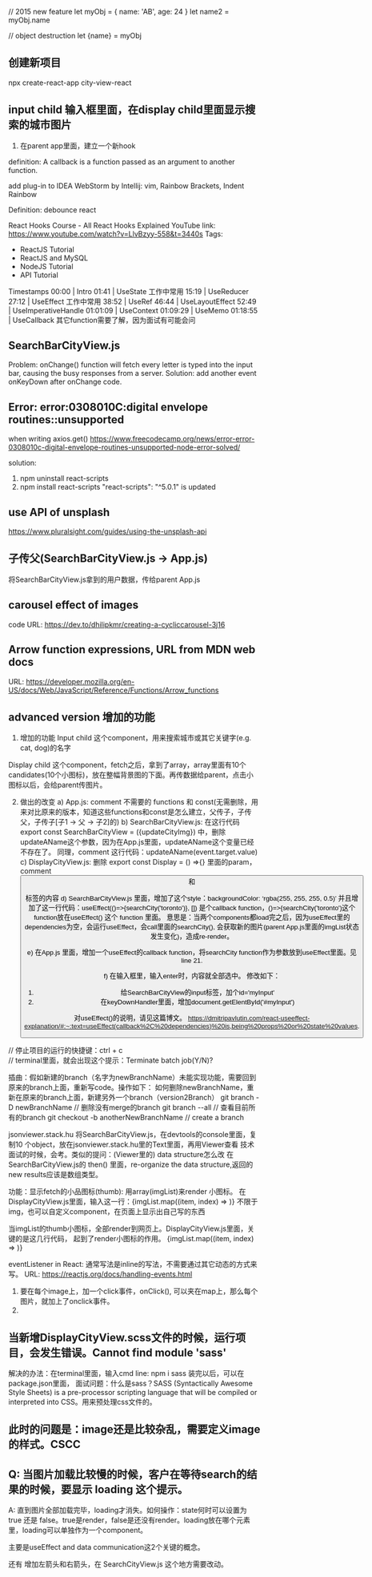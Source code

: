// 2015 new feature
let myObj = {
    name: 'AB',
    age: 24
}
let name2 = myObj.name

// object destruction
let {name} = myObj

## 创建新项目
npx create-react-app city-view-react

## input child 输入框里面，在display child里面显示搜索的城市图片
   1. 在parent app里面，建立一个新hook

definition: A callback is a function passed as an argument to another function. 

add plug-in to IDEA WebStorm by Intellij: vim, Rainbow Brackets, Indent Rainbow  

Definition: debounce react

React Hooks Course - All React Hooks Explained
YouTube link: https://www.youtube.com/watch?v=LlvBzyy-558&t=3440s
Tags:
- ReactJS Tutorial
- ReactJS and MySQL
- NodeJS Tutorial
- API Tutorial

Timestamps 
00:00 | Intro
01:41 | UseState 工作中常用
15:19 | UseReducer
27:12 | UseEffect 工作中常用
38:52 | UseRef
46:44 | UseLayoutEffect
52:49 | UseImperativeHandle
01:01:09 | UseContext
01:09:29 | UseMemo
01:18:55 | UseCallback
其它function需要了解，因为面试有可能会问

## SearchBarCityView.js
Problem: onChange() function will fetch every letter is typed into the input bar, causing 
the busy responses from a server. 
Solution: add another event onKeyDown after onChange code.

## Error: error:0308010C:digital envelope routines::unsupported
when writing axios.get()
https://www.freecodecamp.org/news/error-error-0308010c-digital-envelope-routines-unsupported-node-error-solved/

solution: 
1. npm uninstall react-scripts
2. npm install react-scripts
"react-scripts": "^5.0.1" is updated

## use API of unsplash
https://www.pluralsight.com/guides/using-the-unsplash-api


## 子传父(SearchBarCityView.js -> App.js)
将SearchBarCityView.js拿到的用户数据，传给parent App.js

## carousel effect of images
code URL: https://dev.to/dhilipkmr/creating-a-cycliccarousel-3j16

## Arrow function expressions, URL from MDN web docs
URL: https://developer.mozilla.org/en-US/docs/Web/JavaScript/Reference/Functions/Arrow_functions

## advanced version 增加的功能
1. 增加的功能
Input child 这个component，用来搜索城市或其它关键字(e.g. cat, dog)的名字

Display child 这个component，fetch之后，拿到了array，array里面有10个candidates(10个小图标)，放在整幅背景图的下面。再传数据给parent，点击小图标以后，会给parent传图片。

2. 做出的改变
   a) App.js: comment 不需要的 functions 和 const(无需删除，用来对比原来的版本，知道这些functions和const是怎么建立，父传子，子传父，子传子[子1 -> 父 -> 子2]的)
   b) SearchBarCityView.js:
      在这行代码 export const SearchBarCityView = ({updateCityImg}) 中，删除updateAName这个参数，因为在App.js里面，updateAName这个变量已经不存在了。 
      同理，comment 这行代码：updateAName(event.target.value) 
   c) DisplayCityView.js:
      删除 export const Display = () =>{} 里面的param，comment <button> 和 <p> 标签的内容
   d) SearchBarCityView.js 里面，增加了这个style：backgroundColor: ‘rgba(255, 255, 255, 0.5)’
      并且增加了这一行代码：useEffect(()=>{searchCity('toronto')}, [])
      是个callback function，()=>{searchCity('toronto')这个function放在useEffect() 这个 function 里面。
      意思是：当两个components都load完之后，因为useEffect里的dependencies为空，会运行useEffect，会call里面的searchCity(), 会获取新的图片(parent App.js里面的imgList状态发生变化)，造成re-render。

   e) 在App.js 里面，增加一个useEffect的callback function，将searchCity function作为参数放到useEffect里面。见line 21.

   f) 在输入框里，输入enter时，内容就全部选中。
      修改如下：
      1. 给SearchBarCityView的input标签，加个id='myInput'
      2. 在keyDownHandler里面，增加document.getElentById('#myInput')


   对useEffect()的说明，请见这篇博文。
   https://dmitripavlutin.com/react-useeffect-explanation/#:~:text=useEffect(callback%2C%20dependencies)%20is,being%20props%20or%20state%20values.



// 停止项目的运行的快捷键：ctrl + c     
// terminal里面，就会出现这个提示：Terminate batch job(Y/N)?


插曲：假如新建的branch（名字为newBranchName）未能实现功能，需要回到原来的branch上面，重新写code。操作如下：
如何删除newBranchName，重新在原来的branch上面，新建另外一个branch（version2Branch）
   git branch -D newBranchName          // 删除没有merge的branch
   git branch --all                     // 查看目前所有的branch
   git checkout -b anotherNewBranchName // create a branch

jsonviewer.stack.hu 
将SearchBarCityView.js，在devtools的console里面，复制10 个object，放在jsonviewer.stack.hu里的Text里面，再用Viewer查看
技术面试的时候，会考。类似的提问：(Viewer里的) data structure怎么改
在SearchBarCityView.js的 then() 里面，re-organize the data structure,返回的new results应该是数组类型。

功能：显示fetch的小品图标(thumb):
用array(imgList)来render 小图标。
在DisplayCityView.js里面，输入这一行：{imgList.map((item, index) => <img src={item.thumb} alt=""/>)}
不限于img，也可以自定义component，在页面上显示出自己写的东西

当imgList的thumb小图标，全部render到网页上。DisplayCityView.js里面，关键的是这几行代码，
起到了render小图标的作用。
{imgList.map((item, index) => <img 
   key={index}
   src={item.thumb} 
   alt=""/>)}


eventListener in React: 通常写法是inline的写法，不需要通过其它动态的方式来写。
URL: https://reactjs.org/docs/handling-events.html
1. 要在每个image上，加一个click事件，onClick(), 可以夹在map上，那么每个图片，就加上了onclick事件。
2. 


## 当新增DisplayCityView.scss文件的时候，运行项目，会发生错误。Cannot find module 'sass'
解决的办法：在terminal里面，输入cmd line:
npm i sass
装完以后，可以在package.json里面，
面试问题：什么是sass？SASS (Syntactically Awesome Style Sheets) is a pre-processor scripting language that will be compiled or interpreted into CSS。用来预处理css文件的。

## 此时的问题是：image还是比较杂乱，需要定义image的样式。CSCC

## Q: 当图片加载比较慢的时候，客户在等待search的结果的时候，要显示 loading 这个提示。
   A: 直到图片全部加载完毕，loading才消失。如何操作：state何时可以设置为 true 还是 false。true是render，false是还没有render。loading放在哪个元素里，loading可以单独作为一个component。

主要是useEffect and data communication这2个关键的概念。

还有 增加左箭头和右箭头，在 SearchCityView.js 这个地方需要改动。 

